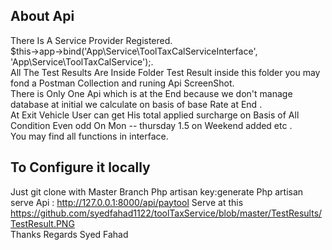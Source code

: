 ## About Api

There Is A Service Provider Registered.<br/>
$this->app->bind('App\Service\ToolTaxCalServiceInterface', 'App\Service\ToolTaxCalService');.<br/>
All The Test Results Are Inside Folder Test Result inside this folder you may fond a Postman Collection and runing Api ScreenShot.<br/>
There is Only One Api which is at the End because we don't manage database at initial we calculate on basis of base Rate at End .<br/>
At Exit Vehicle User can get His total applied surcharge on Basis of All Condition Even odd On Mon -- thursday 1.5 on Weekend added  etc .<br/>
You may find all functions in interface.


## To Configure it locally
Just 
git clone with Master Branch 
Php artisan key:generate
Php artisan serve 
Api : http://127.0.0.1:8000/api/paytool Serve at this  <br/>
https://github.com/syedfahad1122/toolTaxService/blob/master/TestResults/TestResult.PNG
<br/>
Thanks 
Regards 
Syed Fahad 

